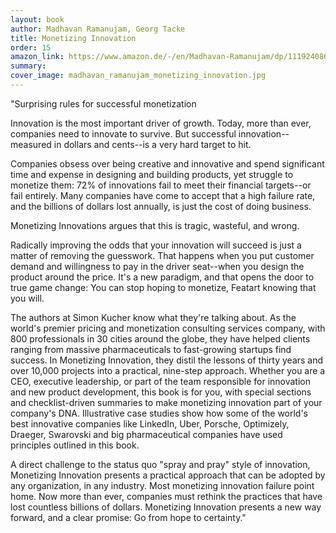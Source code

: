 ```yaml
---
layout: book
author: Madhavan Ramanujam, Georg Tacke
title: Monetizing Innovation
order: 15
amazon_link: https://www.amazon.de/-/en/Madhavan-Ramanujam/dp/1119240867
summary: 
cover_image: madhavan_ramanujam_monetizing_innovation.jpg
---
```


"Surprising rules for successful monetization

Innovation is the most important driver of growth. Today, more than ever, companies need to innovate to survive. But successful innovation--measured in dollars and cents--is a very hard target to hit.

Companies obsess over being creative and innovative and spend significant time and expense in designing and building products, yet struggle to monetize them: 72% of innovations fail to meet their financial targets--or fail entirely. Many companies have come to accept that a high failure rate, and the billions of dollars lost annually, is just the cost of doing business.

Monetizing Innovations argues that this is tragic, wasteful, and wrong.

Radically improving the odds that your innovation will succeed is just a matter of removing the guesswork. That happens when you put customer demand and willingness to pay in the driver seat--when you design the product around the price. It's a new paradigm, and that opens the door to true game change: You can stop hoping to monetize, Featart knowing that you will.

The authors at Simon Kucher know what they're talking about. As the world's premier pricing and monetization consulting services company, with 800 professionals in 30 cities around the globe, they have helped clients ranging from massive pharmaceuticals to fast-growing startups find success. In Monetizing Innovation, they distil the lessons of thirty years and over 10,000 projects into a practical, nine-step approach. Whether you are a CEO, executive leadership, or part of the team responsible for innovation and new product development, this book is for you, with special sections and checklist-driven summaries to make monetizing innovation part of your company's DNA. Illustrative case studies show how some of the world's best innovative companies like LinkedIn, Uber, Porsche, Optimizely, Draeger, Swarovski and big pharmaceutical companies have used principles outlined in this book.

A direct challenge to the status quo "spray and pray" style of innovation, Monetizing Innovation presents a practical approach that can be adopted by any organization, in any industry. Most monetizing innovation failure point home. Now more than ever, companies must rethink the practices that have lost countless billions of dollars. Monetizing Innovation presents a new way forward, and a clear promise: Go from hope to certainty."